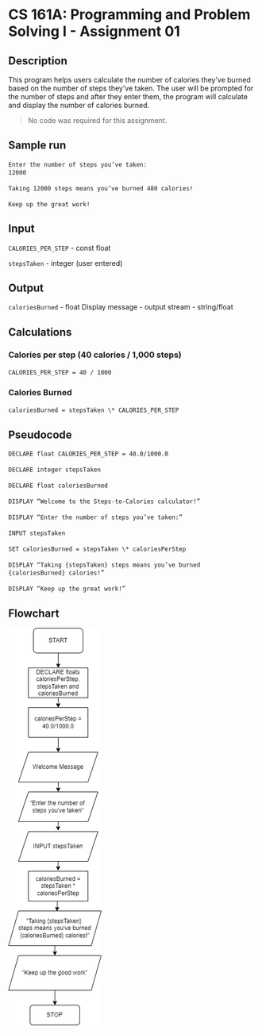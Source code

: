 # CS 161A: Programming and Problem Solving I - Assignment 01

## Description

This program helps users calculate the number of calories they’ve burned based on the number of steps they’ve taken. The user will be prompted for the number of steps and after they enter them, the program will calculate and display the number of calories burned.

> No code was required for this assignment.

## Sample run

```Welcome to the Steps-to-Calories calculator!
Enter the number of steps you’ve taken:
12000

Taking 12000 steps means you’ve burned 480 calories!

Keep up the great work!
```

## Input

`CALORIES_PER_STEP` - const float

`stepsTaken` - integer (user entered)

## Output

`caloriesBurned` - float
Display message - output stream - string/float

## Calculations

### Calories per step (40 calories / 1,000 steps)

`CALORIES_PER_STEP = 40 / 1000`

### Calories Burned

`caloriesBurned = stepsTaken \* CALORIES_PER_STEP`

## Pseudocode

```
DECLARE float CALORIES_PER_STEP = 40.0/1000.0

DECLARE integer stepsTaken

DECLARE float caloriesBurned

DISPLAY “Welcome to the Steps-to-Calories calculator!”

DISPLAY “Enter the number of steps you’ve taken:”

INPUT stepsTaken

SET caloriesBurned = stepsTaken \* caloriesPerStep

DISPLAY “Taking {stepsTaken} steps means you’ve burned {caloriesBurned} calories!”

DISPLAY “Keep up the great work!”
```

## Flowchart

![A01 flowchart](./A01-flowchart.png)
